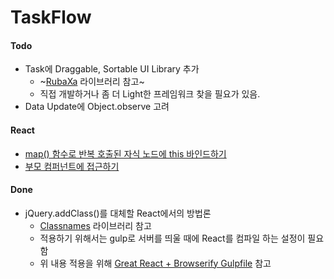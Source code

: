 # TaskFlow

#### Todo

* Task에 Draggable, Sortable UI Library 추가
    * ~[RubaXa](https://github.com/RubaXa/Sortable) 라이브러리 참고~
    * 직접 개발하거나 좀 더 Light한 프레임워크 찾을 필요가 있음.
* Data Update에 Object.observe 고려

#### React

* [map() 함수로 반복 호출된 자식 노드에 this 바인드하기](http://stackoverflow.com/questions/27707911/add-event-handler-to-react-dom-element-dynamically)
* [부모 컴퍼넌트에 접근하기](https://facebook.github.io/react/tips/communicate-between-components.html)

#### Done

* jQuery.addClass()를 대체할 React에서의 방법론
    * [Classnames](https://github.com/JedWatson/classnames) 라이브러리 참고
    * 적용하기 위해서는 gulp로 서버를 띄울 때에 React를 컴파일 하는 설정이 필요함
    * 위 내용 적용을 위해 [Great React + Browserify Gulpfile](https://gist.github.com/mtomcal/e2ea440852e90e6d0cc5) 참고